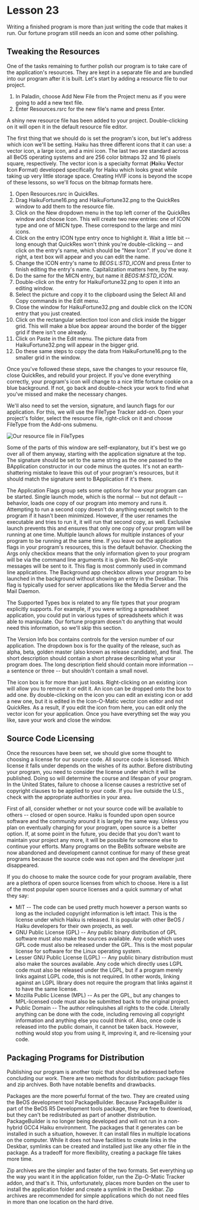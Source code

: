 # Lesson 23

Writing a finished program is more than just writing the code that makes it run. Our fortune program still needs an icon and some other polishing.

## Tweaking the Resources

One of the tasks remaining to further polish our program is to take care of the application's resources. They are kept in a separate file and are bundled into our program after it is built. Let's start by adding a resource file to our project.

1.  In Paladin, choose Add New File from the Project menu as if you were going to add a new text file.
2.  Enter Resources.rsrc for the new file's name and press Enter.

A shiny new resource file has been added to your project. Double-clicking on it will open it in the default resource file editor.

The first thing that we should do is set the program's icon, but let's address which icon we'll be setting. Haiku has three different icons that it can use: a vector icon, a large icon, and a mini icon. The last two are standard across all BeOS operating systems and are 256 color bitmaps 32 and 16 pixels square, respectively. The vector icon is a specialty format (**H**aiku **V**ector **I**con **F**ormat) developed specifically for Haiku which looks great while taking up very little storage space. Creating HVIF icons is beyond the scope of these lessons, so we'll focus on the bitmap formats here.

1.  Open Resources.rsrc in QuickRes.
2.  Drag HaikuFortune16.png and HaikuFortune32.png to the QuickRes window to add them to the resource file.
3.  Click on the New dropdown menu in the top left corner of the QuickRes window and choose Icon. This will create two new entries: one of ICON type and one of MICN type. These correspond to the large and mini icons.
4.  Click on the entry ICON type entry once to highlight it. Wait a little bit -- long enough that QuickRes won't think you're double-clicking -- and click on the entry's name, which should be \"New Icon\". If you've done it right, a text box will appear and you can edit the name.
5.  Change the ICON entry's name to *BEOS:L:STD\_ICON* and press Enter to finish editing the entry's name. Capitalization matters here, by the way.
6.  Do the same for the MICN entry, but name it *BEOS:M:STD\_ICON*.
7.  Double-click on the entry for HaikuFortune32.png to open it into an editing window.
8.  Select the picture and copy it to the clipboard using the Select All and Copy commands in the Edit menu.
9.  Close the window for HaikuFortune32.png and double click on the ICON entry that you just created.
10. Click on the rectangular selection tool icon and click inside the bigger grid. This will make a blue box appear around the border of the bigger grid if there isn't one already.
11. Click on Paste in the Edit menu. The picture data from HaikuFortune32.png will appear in the bigger grid.
12. Do these same steps to copy the data from HaikuFortune16.png to the smaller grid in the window.

Once you've followed these steps, save the changes to your resource file, close QuickRes, and rebuild your project. If you've done everything correctly, your program's icon will change to a nice little fortune cookie on a blue background. If not, go back and double-check your work to find what you've missed and make the necessary changes.

We'll also need to set the version, signature, and launch flags for our application. For this, we will use the FileType Tracker add-on. Open your project's folder, select the resource file, right-click on it and choose FileType from the Add-ons submenu.

![Our resource file in FileTypes](images/filetypes.png)

Some of the parts of this window are self-explanatory, but it's best we go over all of them anyway, starting with the application signature at the top. The signature should be set to the same string as the one passed to the BApplication constructor in our code minus the quotes. It's not an earth-shattering mistake to leave this out of your program's resources, but it should match the signature sent to BApplication if it's there.

The Application Flags group sets some options for how your program can be started. Single launch mode, which is the normal -- but not default -- behavior, loads one copy of our program into memory and runs it. Attempting to run a second copy doesn't do anything except switch to the program if it hasn't been minimized. However, if the user renames the executable and tries to run it, it will run that second copy, as well. Exclusive launch prevents this and ensures that only one copy of your program will be running at one time. Multiple launch allows for multiple instances of your program to be running at the same time. If you leave out the application flags in your program's resources, this is the default behavior. Checking the Args only checkbox means that the only information given to your program will be via the command line arguments it is given. No BeOS-style messages will be sent to it. This flag is most commonly used in command line applications. The Background app checkbox allows your program to be launched in the background without showing an entry in the Deskbar. This flag is typically used for server applications like the Media Server and the Mail Daemon.

The Supported Types box is related to any file types that your program explicitly supports. For example, if you were writing a spreadsheet application, you could put in various types of spreadsheets which it was able to manipulate. Our fortune program doesn't do anything that would need this information, so we'll skip this section.

The Version Info box contains controls for the version number of our application. The dropdown box is for the quality of the release, such as alpha, beta, golden master (also known as release candidate), and final. The short description should contain a short phrase describing what your program does. The long description field should contain more information -- a sentence or three -- but shouldn't contain a small novel.

The icon box is for more than just looks. Right-clicking on an existing icon will allow you to remove it or edit it. An icon can be dropped onto the box to add one. By double-clicking on the icon you can edit an existing icon or add a new one, but it is edited in the Icon-O-Matic vector icon editor and not QuickRes. As a result, if you edit the icon from here, you can edit only the vector icon for your application. Once you have everything set the way you like, save your work and close the window.

## Source Code Licensing

Once the resources have been set, we should give some thought to choosing a license for our source code. All source code is licensed. Which license it falls under depends on the wishes of its author. Before distributing your program, you need to consider the license under which it will be published. Doing so will determine the course and lifespan of your program. In the United States, failure to choose a license causes a restrictive set of copyright clauses to be applied to your code. If you live outside the U.S., check with the appropriate authorities in your area.

First of all, consider whether or not your source code will be available to others -- closed or open source. Haiku is founded upon open source software and the community around it is largely the same way. Unless you plan on eventually charging for your program, open source is a better option. If, at some point in the future, you decide that you don't want to maintain your project any more, it will be possible for someone else to continue your efforts. Many programs on the BeBits software website are now abandoned and development cannot continue for many of these great programs because the source code was not open and the developer just disappeared.

If you do choose to make the source code for your program available, there are a plethora of open source licenses from which to choose. Here is a list of the most popular open source licenses and a quick summary of what they say:

-   MIT -- The code can be used pretty much however a person wants so long as the included copyright information is left intact. This is the license under which Haiku is released. It is popular with other BeOS / Haiku developers for their own projects, as well.
-   GNU Public License (GPL) -- Any public binary distribution of GPL software must also make the sources available. Any code which uses GPL code must also be released under the GPL. This is the most popular license for software for the Linux operating system.
-   Lesser GNU Public License (LGPL) -- Any public binary distribution must also make the sources available. Any code which directly uses LGPL code must also be released under the LGPL, but if a program merely links against LGPL code, this is not required. In other words, linking against an LGPL library does not require the program that links against it to have the same license.
-   Mozilla Public License (MPL) -- As per the GPL, but any changes to MPL-licensed code must also be submitted back to the original project.
-   Public Domain -- The author relinquishes all rights to the code. Literally anything can be done with the code, including removing all copyright information and anything else you could think of. Also, once code is released into the public domain, it cannot be taken back. However, nothing would stop you from using it, improving it, and re-licensing your code.

## Packaging Programs for Distribution

Publishing our program is another topic that should be addressed before concluding our work. There are two methods for distribution: package files and zip archives. Both have notable benefits and drawbacks.

Packages are the more powerful format of the two. They are created using the BeOS development tool PackageBuilder. Because PackageBuilder is part of the BeOS R5 Development tools package, they are free to download, but they can't be redistributed as part of another distribution. PackageBuilder is no longer being developed and will not run in a non-hybrid GCC4 Haiku environment. The packages that it generates can be installed in such a situation, however. It can install files in multiple locations on the computer. While it does not have facilities to create links in the Deskbar, symlinks can be created and installed just like any other file in the package. As a tradeoff for more flexibility, creating a package file takes more time.

Zip archives are the simpler and faster of the two formats. Set everything up the way you want it in the application folder, run the Zip-O-Matic Tracker addon, and that's it. This, unfortunately, places more burden on the user to install the application folder and create a symlink in the Deskbar. Zip archives are recommended for simple applications which do not need files in more than one location on the hard drive.
